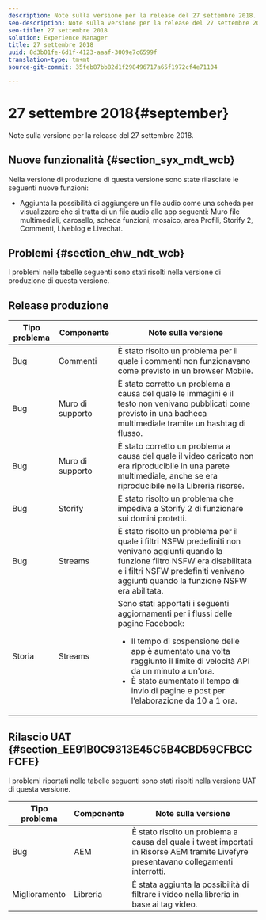 ```yaml
---
description: Note sulla versione per la release del 27 settembre 2018.
seo-description: Note sulla versione per la release del 27 settembre 2018.
seo-title: 27 settembre 2018
solution: Experience Manager
title: 27 settembre 2018
uuid: 8d3b01fe-6d1f-4123-aaaf-3009e7c6599f
translation-type: tm+mt
source-git-commit: 35feb87bb82d1f298496717a65f1972cf4e71104

---
```



# 27 settembre 2018{#september}

Note sulla versione per la release del 27 settembre 2018.

## Nuove funzionalità {#section_syx_mdt_wcb}

Nella versione di produzione di questa versione sono state rilasciate le seguenti nuove funzioni:

* Aggiunta la possibilità di aggiungere un file audio come una scheda per visualizzare che si tratta di un file audio alle app seguenti: Muro file multimediali, carosello, scheda funzioni, mosaico, area Profili, Storify 2, Commenti, Liveblog e Livechat.

## Problemi {#section_ehw_ndt_wcb}

I problemi nelle tabelle seguenti sono stati risolti nella versione di produzione di questa versione.

## Release produzione

| Tipo problema | Componente | Note sulla versione |
|--- |--- |--- |
| Bug | Commenti | È stato risolto un problema per il quale i commenti non funzionavano come previsto in un browser Mobile. |
| Bug | Muro di supporto | È stato corretto un problema a causa del quale le immagini e il testo non venivano pubblicati come previsto in una bacheca multimediale tramite un hashtag di flusso. |
| Bug | Muro di supporto | È stato corretto un problema a causa del quale il video caricato non era riproducibile in una parete multimediale, anche se era riproducibile nella Libreria risorse. |
| Bug | Storify | È stato risolto un problema che impediva a Storify 2 di funzionare sui domini protetti. |
| Bug | Streams | È stato risolto un problema per il quale i filtri NSFW predefiniti non venivano aggiunti quando la funzione filtro NSFW era disabilitata e i filtri NSFW predefiniti venivano aggiunti quando la funzione NSFW era abilitata. |
| Storia | Streams | Sono stati apportati i seguenti aggiornamenti per i flussi delle pagine Facebook:  </br><ul><li>Il tempo di sospensione delle app è aumentato una volta raggiunto il limite di velocità API da un minuto a un'ora. </li><li>È stato aumentato il tempo di invio di pagine e post per l’elaborazione da 10 a 1 ora.</li></ul> |


## Rilascio UAT {#section_EE91B0C9313E45C5B4CBD59CFBCCFCFE}

I problemi riportati nelle tabelle seguenti sono stati risolti nella versione UAT di questa versione.

| **Tipo problema** | **Componente** | **Note sulla versione** |
|---|---|---|
| Bug | AEM | È stato risolto un problema a causa del quale i tweet importati in Risorse AEM tramite Livefyre presentavano collegamenti interrotti. |
| Miglioramento | Libreria | È stata aggiunta la possibilità di filtrare i video nella libreria in base ai tag video. |

